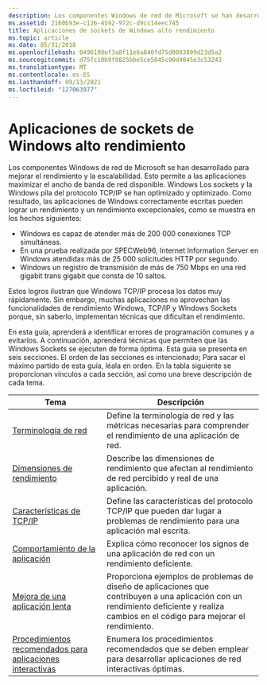 ```yaml
---
description: Los componentes Windows de red de Microsoft se han desarrollado para mejorar el rendimiento y la escalabilidad.
ms.assetid: 2160b93e-c126-4592-972c-d9cc14eec745
title: Aplicaciones de sockets de Windows alto rendimiento
ms.topic: article
ms.date: 05/31/2018
ms.openlocfilehash: 0496198ef3a8f11e6a840fd75d0083899d23d5a2
ms.sourcegitcommit: d75fc10b9f0825bbe5ce5045c90d4045e3c53243
ms.translationtype: MT
ms.contentlocale: es-ES
ms.lasthandoff: 09/13/2021
ms.locfileid: "127063977"
---
```

# <a name="high-performance-windows-sockets-applications"></a>Aplicaciones de sockets de Windows alto rendimiento

Los componentes Windows de red de Microsoft se han desarrollado para mejorar el rendimiento y la escalabilidad. Esto permite a las aplicaciones maximizar el ancho de banda de red disponible. Windows Los sockets y la Windows pila del protocolo TCP/IP se han optimizado y optimizado. Como resultado, las aplicaciones de Windows correctamente escritas pueden lograr un rendimiento y un rendimiento excepcionales, como se muestra en los hechos siguientes:

-   Windows es capaz de atender más de 200 000 conexiones TCP simultáneas.
-   En una prueba realizada por SPECWeb96, Internet Information Server en Windows atendidas más de 25 000 solicitudes HTTP por segundo.
-   Windows un registro de transmisión de más de 750 Mbps en una red gigabit trans gigabit que consta de 10 saltos.

Estos logros ilustran que Windows TCP/IP procesa los datos muy rápidamente. Sin embargo, muchas aplicaciones no aprovechan las funcionalidades de rendimiento Windows, TCP/IP y Windows Sockets porque, sin saberlo, implementan técnicas que dificultan el rendimiento.

En esta guía, aprenderá a identificar errores de programación comunes y a evitarlos. A continuación, aprenderá técnicas que permiten que las Windows Sockets se ejecuten de forma óptima. Esta guía se presenta en seis secciones. El orden de las secciones es intencionado; Para sacar el máximo partido de esta guía, léala en orden. En la tabla siguiente se proporcionan vínculos a cada sección, así como una breve descripción de cada tema.



| Tema                                                                                            | Descripción                                                                                                                                         |
|--------------------------------------------------------------------------------------------------|-----------------------------------------------------------------------------------------------------------------------------------------------------|
| [Terminología de red](network-terminology-2.md)                                                 | Define la terminología de red y las métricas necesarias para comprender el rendimiento de una aplicación de red.                                     |
| [Dimensiones de rendimiento](performance-dimensions-2.md)                                           | Describe las dimensiones de rendimiento que afectan al rendimiento de red percibido y real de una aplicación.                                        |
| [Características de TCP/IP](tcp-ip-characteristics-2.md)                                           | Define las características del protocolo TCP/IP que pueden dar lugar a problemas de rendimiento para una aplicación mal escrita.                                     |
| [Comportamiento de la aplicación](application-behavior-2.md)                                               | Explica cómo reconocer los signos de una aplicación de red con un rendimiento deficiente.                                                                     |
| [Mejora de una aplicación lenta](improving-a-slow-application-2.md)                               | Proporciona ejemplos de problemas de diseño de aplicaciones que contribuyen a una aplicación con un rendimiento deficiente y realiza cambios en el código para mejorar el rendimiento. |
| [Procedimientos recomendados para aplicaciones interactivas](best-practices-for-interactive-applications-2.md) | Enumera los procedimientos recomendados que se deben emplear para desarrollar aplicaciones de red interactivas óptimas.                                                         |



 

 

 



